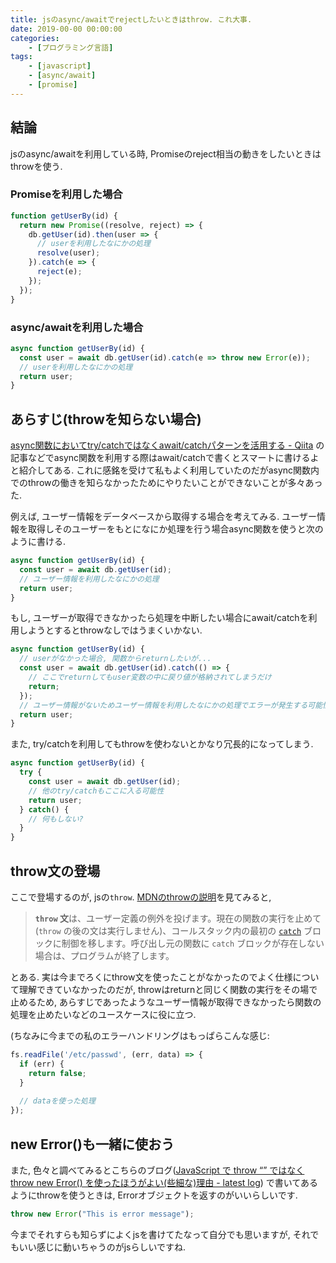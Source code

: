 ```yaml
---
title: jsのasync/awaitでrejectしたいときはthrow. これ大事.
date: 2019-00-00 00:00:00
categories:
    - [プログラミング言語]
tags:
    - [javascript]
    - [async/await]
    - [promise]
---
```


## 結論
jsのasync/awaitを利用している時, Promiseのreject相当の動きをしたいときはthrowを使う.

### Promiseを利用した場合
```js
function getUserBy(id) {
  return new Promise((resolve, reject) => {
    db.getUser(id).then(user => {
      // userを利用したなにかの処理
      resolve(user);
    }).catch(e => {
      reject(e);
    });
  });
}

```

### async/awaitを利用した場合
```js
async function getUserBy(id) {
  const user = await db.getUser(id).catch(e => throw new Error(e));
  // userを利用したなにかの処理
  return user;
}

```

## あらすじ(throwを知らない場合)

[async関数においてtry/catchではなくawait/catchパターンを活用する - Qiita](https://qiita.com/akameco/items/cc73afcdb5ac5d0774bc) の記事などでasync関数を利用する際はawait/catchで書くとスマートに書けるよと紹介してある. これに感銘を受けて私もよく利用していたのだがasync関数内でのthrowの働きを知らなかったためにやりたいことができないことが多々あった. 

例えば, ユーザー情報をデータベースから取得する場合を考えてみる.
ユーザー情報を取得しそのユーザーをもとになにか処理を行う場合async関数を使うと次のように書ける.

```js
async function getUserBy(id) {
  const user = await db.getUser(id);
  // ユーザー情報を利用したなにかの処理
  return user;
}

```

もし, ユーザーが取得できなかったら処理を中断したい場合にawait/catchを利用しようとするとthrowなしではうまくいかない.

```js
async function getUserBy(id) {
  // userがなかった場合, 関数からreturnしたいが...
  const user = await db.getUser(id).catch(() => {
    // ここでreturnしてもuser変数の中に戻り値が格納されてしまうだけ
    return;
  });
  // ユーザー情報がないためユーザー情報を利用したなにかの処理でエラーが発生する可能性
  return user;
}
```

また, try/catchを利用してもthrowを使わないとかなり冗長的になってしまう.

```js
async function getUserBy(id) {
  try {
    const user = await db.getUser(id);
    // 他のtry/catchもここに入る可能性
    return user;
  } catch() {
    // 何もしない?
  }
}
```

## throw文の登場

ここで登場するのが, jsの`throw`.
[MDNのthrowの説明](https://developer.mozilla.org/ja/docs/Web/JavaScript/Reference/Statements/throw)を見てみると,

> **`throw` 文**は、ユーザー定義の例外を投げます。現在の関数の実行を止めて (`throw` の後の文は実行しません)、コールスタック内の最初の [`catch`](https://developer.mozilla.org/ja/docs/Web/JavaScript/Reference/Statements/try...catch) ブロックに制御を移します。呼び出し元の関数に `catch` ブロックが存在しない場合は、プログラムが終了します。

とある. 実は今までろくにthrow文を使ったことがなかったのでよく仕様について理解できていなかったのだが, throwはreturnと同じく関数の実行をその場で止めるため, あらすじであったようなユーザー情報が取得できなかったら関数の処理を止めたいなどのユースケースに役に立つ. 

(ちなみに今までの私のエラーハンドリングはもっぱらこんな感じ:
```js
fs.readFile('/etc/passwd', (err, data) => {
  if (err) {
    return false;
  }
  
  // dataを使った処理
});
```

## new Error()も一緒に使おう

また, 色々と調べてみるとこちらのブログ([JavaScript で throw “” ではなく throw new Error() を使ったほうがよい(些細な)理由 - latest log](http://uupaa.hatenablog.com/entry/2014/03/12/050707)) で書いてあるようにthrowを使うときは, Errorオブジェクトを返すのがいいらしいです.

```js
throw new Error("This is error message");

```


今までそれすらも知らずによくjsを書けてたなって自分でも思いますが, それでもいい感じに動いちゃうのがjsらしいですね.